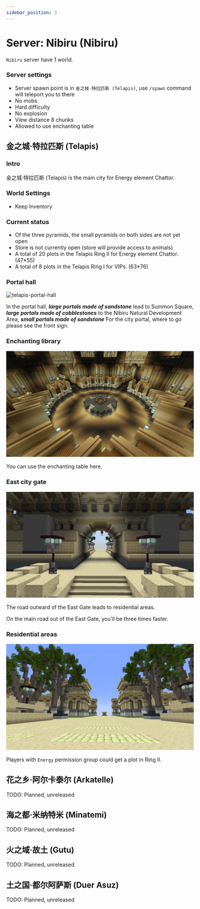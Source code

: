 ```yaml
---
sidebar_position: 3
---
```


# Server: Nibiru (Nibiru)

`Nibiru` server have 1 world.

### Server settings

- Server spawn point is in `金之城·特拉匹斯 (Telapis)`, use `/spawn` command will teleport you to there
- No mobs
- Hard difficulty
- No explosion
- View distance 8 chunks
- Allowed to use enchanting table

## 金之城·特拉匹斯 (Telapis)

### Intro

金之城·特拉匹斯 (Telapis) is the main city for Energy element Chattor.

### World Settings

- Keep Inventory

### Current status

- Of the three pyramids, the small pyramids on both sides are not yet open
- Store is not currently open (store will provide access to animals)
- A total of 20 plots in the Telapis Ring II for Energy element Chattor. (47*55)
- A total of 8 plots in the Telapis Ring I for VIPs. (63*76)

### Portal hall

![telapis-portal-hall](../../../../../static/img/worlds/telapis-portal-hall.png)

In the portal hall, ***large portals made of sandstone*** lead to Summon Square, ***large portals made of cobblestones*** to the Nibiru Natural Development Area, ***small portals made of sandstone*** For the city portal, where to go please see the front sign.

### Enchanting library

![telapis-enchanting-table](../../../../../static/img/worlds/telapis-enchanting-table.png)

You can use the enchanting table here.

### East city gate

![telapis-east-gate](../../../../../static/img/worlds/telapis-east-gate.png)

The road outward of the East Gate leads to residential areas.

On the main road out of the East Gate, you'll be three times faster.

### Residential areas

![telapis-plot](../../../../../static/img/worlds/telapis-plot.png)

Players with `Energy` permission group could get a plot in Ring II.


## 花之乡·阿尔卡泰尔 (Arkatelle)

TODO: Planned, unreleased


## 海之都·米纳特米 (Minatemi)

TODO: Planned, unreleased


## 火之域·故土 (Gutu)

TODO: Planned, unreleased


## 土之国·都尔阿萨斯 (Duer Asuz)

TODO: Planned, unreleased